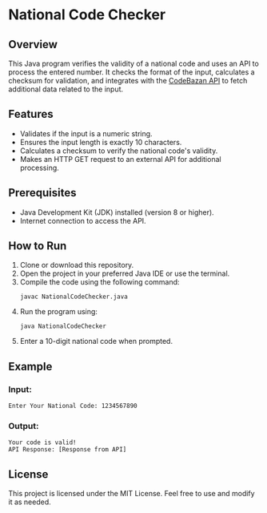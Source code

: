 # National Code Checker

## Overview
This Java program verifies the validity of a national code and uses an API to process the entered number. It checks the format of the input, calculates a checksum for validation, and integrates with the [CodeBazan API](https://api.codebazan.ir/adad/?text=255) to fetch additional data related to the input.

## Features
- Validates if the input is a numeric string.
- Ensures the input length is exactly 10 characters.
- Calculates a checksum to verify the national code's validity.
- Makes an HTTP GET request to an external API for additional processing.

## Prerequisites
- Java Development Kit (JDK) installed (version 8 or higher).
- Internet connection to access the API.

## How to Run
1. Clone or download this repository.
2. Open the project in your preferred Java IDE or use the terminal.
3. Compile the code using the following command:
   ```
   javac NationalCodeChecker.java
   ```
4. Run the program using:
   ```
   java NationalCodeChecker
   ```
5. Enter a 10-digit national code when prompted.

## Example
### Input:
```
Enter Your National Code: 1234567890
```
### Output:
```
Your code is valid!
API Response: [Response from API]
```
## License
This project is licensed under the MIT License. Feel free to use and modify it as needed.

